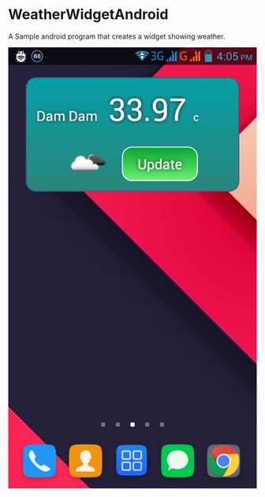 # WeatherWidgetAndroid
A Sample android program that creates a widget showing weather.

![Screenshot](https://raw.githubusercontent.com/techierishi/WeatherWidgetAndroid/master/screenshot.png)
